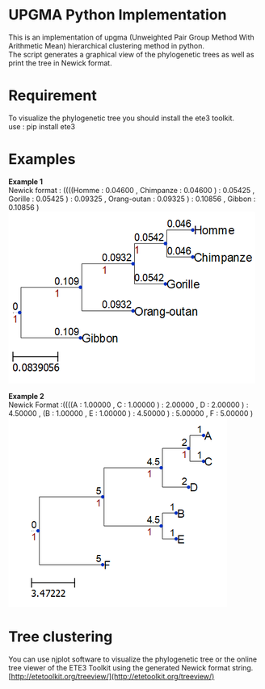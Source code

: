 # UPGMA Python Implementation

This is an implementation of upgma (Unweighted Pair Group Method With Arithmetic Mean) hierarchical clustering method in python.  
The script generates a graphical view of the phylogenetic trees as well as print the tree in Newick format.  

# Requirement
To visualize the phylogenetic tree you should install the ete3 toolkit.  
use : pip install ete3  


# Examples
**Example 1**  
Newick format : ((((Homme : 0.04600 , Chimpanze : 0.04600 ) : 0.05425 , Gorille : 0.05425 ) : 0.09325 , Orang-outan : 0.09325 ) : 0.10856 , Gibbon : 0.10856 )   
![Exaple 1](https://github.com/iliass-el/upgma/blob/master/Example1.PNG)

**Example 2**  
Newick Format :((((A : 1.00000 , C : 1.00000 ) : 2.00000 , D : 2.00000 ) : 4.50000 , (B : 1.00000 , E : 1.00000 ) : 4.50000 ) : 5.00000 , F : 5.00000 )  
![Exaple 2](https://github.com/iliass-el/upgma/blob/master/Example2.PNG)

# Tree clustering
You can use njplot software to visualize the phylogenetic tree or the online tree viewer of the ETE3 Toolkit using the generated Newick format string.  
[http://etetoolkit.org/treeview/](http://etetoolkit.org/treeview/)